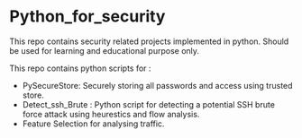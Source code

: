 # Python_for_security
This repo contains security related projects implemented in python. Should be used for learning and educational purpose only.

This repo contains python scripts for :

* PySecureStore: Securely storing all passwords and access using trusted store.
* Detect_ssh_Brute : Python script for detecting a potential SSH brute force attack using heurestics and flow analysis.
* Feature Selection for analysing traffic.

